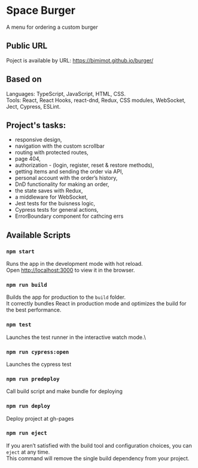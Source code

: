# Space Burger
A menu for ordering a custom burger

## Public URL
Poject is available by URL: https://bimimot.github.io/burger/

## Based on
Languages: TypeScript, JavaScript, HTML, CSS. \
Tools: React, React Hooks, react-dnd, Redux, CSS modules, WebSocket, Ject, Cypress, ESLint.

## Project's tasks:
- responsive design,
- navigation with the custom scrollbar
- routing with protected routes,
- page 404,
- authorization - (login, register, reset  & restore methods),
- getting items and sending the order via API,
- personal account with the order’s history,
- DnD functionality for making an order,
- the state saves with Redux,
- a middleware for WebSocket,
- Jest tests for the buisness logic,
- Cypress tests for general actions,
- ErrorBoundary component for cathcing errs

## Available Scripts
### `npm start`
Runs the app in the development mode with hot reload. \
Open [http://localhost:3000](http://localhost:3000) to view it in the browser.

### `npm run build`
Builds the app for production to the `build` folder.\
It correctly bundles React in production mode and optimizes the build for the best performance.

### `npm test`
Launches the test runner in the interactive watch mode.\

### `npm run cypress:open`
Launches the cypress test

### `npm run predeploy`
Call build script and make bundle for deploying

### `npm run deploy`
Deploy project at gh-pages

### `npm run eject`
If you aren’t satisfied with the build tool and configuration choices, you can `eject` at any time.\
This command will remove the single build dependency from your project.